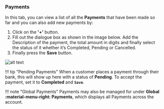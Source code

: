 ### Payments 

In this tab, you can view a list of all the **Payments** that have been made so far and you can also add new payments by:

1.	Click on the **'+'** button.
2.	Fill out the dialogue box as shown in the image below. Add the Description of the payment, the total amount in digits and finally        select the status of it whether it’s Completed, Pending or Cancelled.
3.	Finally press the **Save** button.

![alt text][payments-tab]

!!! tip "Pending Payments"
    When a customer places a payment through their bank, this will show up here with a status of **Pending**. To accept the payment, set it to **Completed** and **`Save`**. 
    
!!! note "Global Payments"
    Payments may also be managed for under **Global :material-menu-right: Payments**, which displays all Payments across the account.
    
[payments-tab]: /customer/img/53.png "Payments Tab" 
